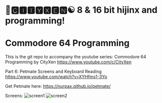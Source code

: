 # 🌆🅲🅸🆃🆈🆇🅴🅽☯️ 8 & 16 bit hijinx and programming!

# Commodore 64 Programming

This is the git repo to accompany the youtube series: Commodore 64 Programming by CityXen https://www.youtube.com/c/CityXen

Part 6: Petmate Screens and Keyboard Reading https://www.youtube.com/watch?v=XYHfms1-3Yo

Get Petmate here: https://nurpax.github.io/petmate/

Screens:
![screen1](https://raw.githubusercontent.com/cityxen/Commodore64_Programming/master/Part6%20-%20Petmate%20Screens%20and%20Keyboard/images/screen1.jpg)
![screen2](https://raw.githubusercontent.com/cityxen/Commodore64_Programming/master/Part6%20-%20Petmate%20Screens%20and%20Keyboard/images/screen2.jpg)


